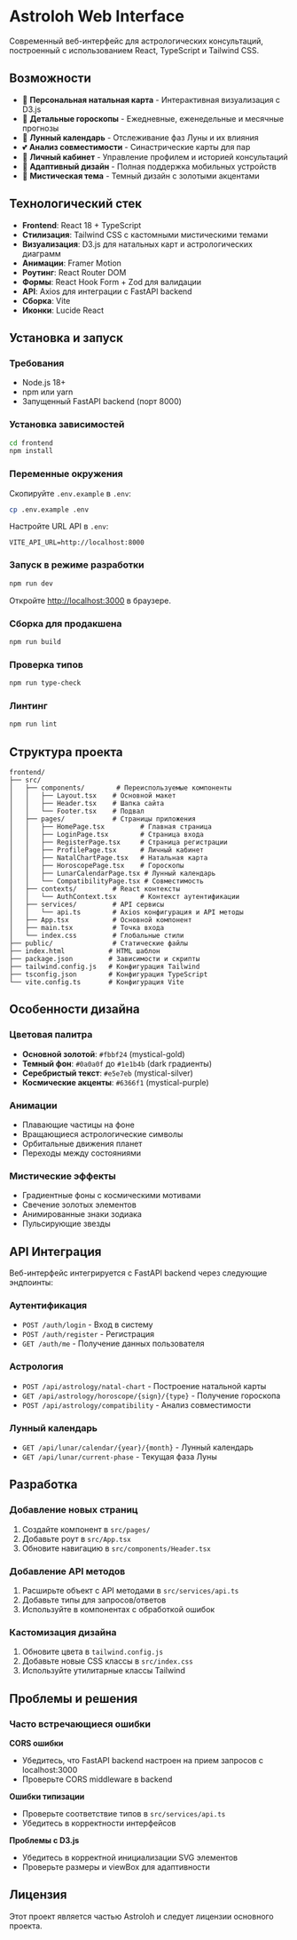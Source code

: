 # Astroloh Web Interface

Современный веб-интерфейс для астрологических консультаций, построенный с использованием React, TypeScript и Tailwind CSS.

## Возможности

- 🌟 **Персональная натальная карта** - Интерактивная визуализация с D3.js
- 🔮 **Детальные гороскопы** - Ежедневные, еженедельные и месячные прогнозы
- 🌙 **Лунный календарь** - Отслеживание фаз Луны и их влияния
- 💕 **Анализ совместимости** - Синастрические карты для пар
- 👤 **Личный кабинет** - Управление профилем и историей консультаций
- 📱 **Адаптивный дизайн** - Полная поддержка мобильных устройств
- 🎨 **Мистическая тема** - Темный дизайн с золотыми акцентами

## Технологический стек

- **Frontend**: React 18 + TypeScript
- **Стилизация**: Tailwind CSS с кастомными мистическими темами
- **Визуализация**: D3.js для натальных карт и астрологических диаграмм
- **Анимации**: Framer Motion
- **Роутинг**: React Router DOM
- **Формы**: React Hook Form + Zod для валидации
- **API**: Axios для интеграции с FastAPI backend
- **Сборка**: Vite
- **Иконки**: Lucide React

## Установка и запуск

### Требования
- Node.js 18+ 
- npm или yarn
- Запущенный FastAPI backend (порт 8000)

### Установка зависимостей
```bash
cd frontend
npm install
```

### Переменные окружения
Скопируйте `.env.example` в `.env`:
```bash
cp .env.example .env
```

Настройте URL API в `.env`:
```env
VITE_API_URL=http://localhost:8000
```

### Запуск в режиме разработки
```bash
npm run dev
```

Откройте [http://localhost:3000](http://localhost:3000) в браузере.

### Сборка для продакшена
```bash
npm run build
```

### Проверка типов
```bash
npm run type-check
```

### Линтинг
```bash
npm run lint
```

## Структура проекта

```
frontend/
├── src/
│   ├── components/        # Переиспользуемые компоненты
│   │   ├── Layout.tsx    # Основной макет
│   │   ├── Header.tsx    # Шапка сайта
│   │   └── Footer.tsx    # Подвал
│   ├── pages/            # Страницы приложения
│   │   ├── HomePage.tsx         # Главная страница
│   │   ├── LoginPage.tsx        # Страница входа
│   │   ├── RegisterPage.tsx     # Страница регистрации
│   │   ├── ProfilePage.tsx      # Личный кабинет
│   │   ├── NatalChartPage.tsx   # Натальная карта
│   │   ├── HoroscopePage.tsx    # Гороскопы
│   │   ├── LunarCalendarPage.tsx # Лунный календарь
│   │   └── CompatibilityPage.tsx # Совместимость
│   ├── contexts/         # React контексты
│   │   └── AuthContext.tsx      # Контекст аутентификации
│   ├── services/         # API сервисы
│   │   └── api.ts        # Axios конфигурация и API методы
│   ├── App.tsx           # Основной компонент
│   ├── main.tsx          # Точка входа
│   └── index.css         # Глобальные стили
├── public/               # Статические файлы
├── index.html           # HTML шаблон
├── package.json         # Зависимости и скрипты
├── tailwind.config.js   # Конфигурация Tailwind
├── tsconfig.json        # Конфигурация TypeScript
└── vite.config.ts       # Конфигурация Vite
```

## Особенности дизайна

### Цветовая палитра
- **Основной золотой**: `#fbbf24` (mystical-gold)
- **Темный фон**: `#0a0a0f` до `#1e1b4b` (dark градиенты)
- **Серебристый текст**: `#e5e7eb` (mystical-silver)
- **Космические акценты**: `#6366f1` (mystical-purple)

### Анимации
- Плавающие частицы на фоне
- Вращающиеся астрологические символы
- Орбитальные движения планет
- Переходы между состояниями

### Мистические эффекты
- Градиентные фоны с космическими мотивами
- Свечение золотых элементов
- Анимированные знаки зодиака
- Пульсирующие звезды

## API Интеграция

Веб-интерфейс интегрируется с FastAPI backend через следующие эндпоинты:

### Аутентификация
- `POST /auth/login` - Вход в систему
- `POST /auth/register` - Регистрация
- `GET /auth/me` - Получение данных пользователя

### Астрология
- `POST /api/astrology/natal-chart` - Построение натальной карты
- `GET /api/astrology/horoscope/{sign}/{type}` - Получение гороскопа
- `POST /api/astrology/compatibility` - Анализ совместимости

### Лунный календарь
- `GET /api/lunar/calendar/{year}/{month}` - Лунный календарь
- `GET /api/lunar/current-phase` - Текущая фаза Луны

## Разработка

### Добавление новых страниц
1. Создайте компонент в `src/pages/`
2. Добавьте роут в `src/App.tsx`
3. Обновите навигацию в `src/components/Header.tsx`

### Добавление API методов
1. Расширьте объект с API методами в `src/services/api.ts`
2. Добавьте типы для запросов/ответов
3. Используйте в компонентах с обработкой ошибок

### Кастомизация дизайна
1. Обновите цвета в `tailwind.config.js`
2. Добавьте новые CSS классы в `src/index.css`
3. Используйте утилитарные классы Tailwind

## Проблемы и решения

### Часто встречающиеся ошибки

**CORS ошибки**
- Убедитесь, что FastAPI backend настроен на прием запросов с localhost:3000
- Проверьте CORS middleware в backend

**Ошибки типизации**
- Проверьте соответствие типов в `src/services/api.ts`
- Убедитесь в корректности интерфейсов

**Проблемы с D3.js**
- Убедитесь в корректной инициализации SVG элементов
- Проверьте размеры и viewBox для адаптивности

## Лицензия

Этот проект является частью Astroloh и следует лицензии основного проекта.